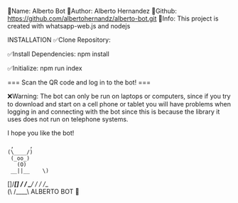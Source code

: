 🔷Name: Alberto Bot
🔷Author: Alberto Hernandez
🔷Github: https://github.com/albertohernandz/alberto-bot.git
🔷Info: This project is created with whatsapp-web.js and nodejs

INSTALLATION
✅Clone Repository:


✅Install Dependencies:
npm install

✅Initialize:
npm run index

=== Scan the QR code and log in to the bot! ===

❌Warning: The bot can only be run on laptops or computers, since if you try to download and start on a cell phone or tablet you will have problems when logging
in and connecting with the bot since this is because the library it uses does not run on telephone systems.


I hope you like the bot!

     ,     ,
    (\____/)      
     (_oo_)
       (O)
     __||__    \)
  []/______\[] /
  / \______/ \/
 /    /__\
(\   /____\    ALBERTO BOT 🤖
